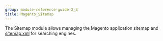 ```yaml
---
group: module-reference-guide-2_3
title: Magento_Sitemap
---
```


The Sitemap module allows managing the Magento application sitemap and
[sitemap.xml](http://en.wikipedia.org/wiki/Sitemaps) for searching engines.

